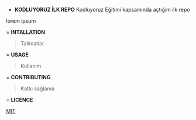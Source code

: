 - **KODLUYORUZ İLK REPO**
Kodluyoruz Eğitimi kapsamında açtığım ilk repo

lorem ipsum

= **INTALLATION**

> Talimatlar

= **USAGE**

> Kullanım

= **CONTRIBUTING**

> Katkı sağlama

= **LICENCE**

[MIT](https://www.kodluyoruz.org/)
